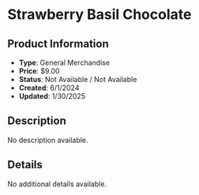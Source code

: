 # Strawberry Basil Chocolate

## Product Information
- **Type**: General Merchandise
- **Price**: $9.00
- **Status**: Not Available / Not Available
- **Created**: 6/1/2024
- **Updated**: 1/30/2025

## Description
No description available.



## Details
No additional details available.
